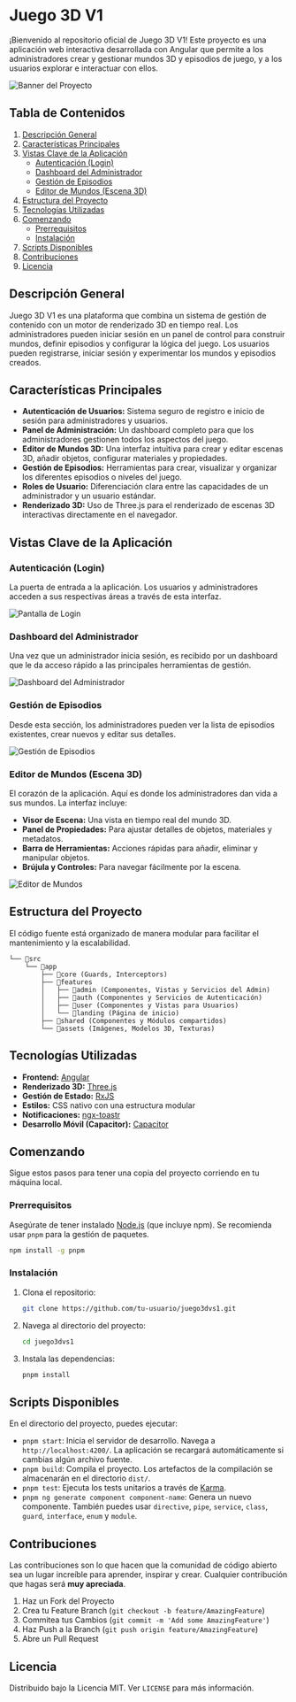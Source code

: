 # Juego 3D V1

¡Bienvenido al repositorio oficial de Juego 3D V1! Este proyecto es una aplicación web interactiva desarrollada con Angular que permite a los administradores crear y gestionar mundos 3D y episodios de juego, y a los usuarios explorar e interactuar con ellos.

<!-- Placeholder para una imagen o banner del proyecto -->
![Banner del Proyecto](https://via.placeholder.com/800x200.png?text=Banner+del+Proyecto)

## Tabla de Contenidos

1.  [Descripción General](#descripción-general)
2.  [Características Principales](#características-principales)
3.  [Vistas Clave de la Aplicación](#vistas-clave-de-la-aplicación)
    *   [Autenticación (Login)](#autenticación-login)
    *   [Dashboard del Administrador](#dashboard-del-administrador)
    *   [Gestión de Episodios](#gestión-de-episodios)
    *   [Editor de Mundos (Escena 3D)](#editor-de-mundos-escena-3d)
4.  [Estructura del Proyecto](#estructura-del-proyecto)
5.  [Tecnologías Utilizadas](#tecnologías-utilizadas)
6.  [Comenzando](#comenzando)
    *   [Prerrequisitos](#prerrequisitos)
    *   [Instalación](#instalación)
7.  [Scripts Disponibles](#scripts-disponibles)
8.  [Contribuciones](#contribuciones)
9.  [Licencia](#licencia)

## Descripción General

Juego 3D V1 es una plataforma que combina un sistema de gestión de contenido con un motor de renderizado 3D en tiempo real. Los administradores pueden iniciar sesión en un panel de control para construir mundos, definir episodios y configurar la lógica del juego. Los usuarios pueden registrarse, iniciar sesión y experimentar los mundos y episodios creados.

## Características Principales

*   **Autenticación de Usuarios:** Sistema seguro de registro e inicio de sesión para administradores y usuarios.
*   **Panel de Administración:** Un dashboard completo para que los administradores gestionen todos los aspectos del juego.
*   **Editor de Mundos 3D:** Una interfaz intuitiva para crear y editar escenas 3D, añadir objetos, configurar materiales y propiedades.
*   **Gestión de Episodios:** Herramientas para crear, visualizar y organizar los diferentes episodios o niveles del juego.
*   **Roles de Usuario:** Diferenciación clara entre las capacidades de un administrador y un usuario estándar.
*   **Renderizado 3D:** Uso de Three.js para el renderizado de escenas 3D interactivas directamente en el navegador.

## Vistas Clave de la Aplicación

### Autenticación (Login)

La puerta de entrada a la aplicación. Los usuarios y administradores acceden a sus respectivas áreas a través de esta interfaz.

<!-- Placeholder para la imagen de la pantalla de login -->
![Pantalla de Login](https://via.placeholder.com/600x400.png?text=Pantalla+de+Login)

### Dashboard del Administrador

Una vez que un administrador inicia sesión, es recibido por un dashboard que le da acceso rápido a las principales herramientas de gestión.

<!-- Placeholder para la imagen del Dashboard del Administrador -->
![Dashboard del Administrador](https://via.placeholder.com/600x400.png?text=Dashboard+del+Administrador)

### Gestión de Episodios

Desde esta sección, los administradores pueden ver la lista de episodios existentes, crear nuevos y editar sus detalles.

<!-- Placeholder para la imagen de la Gestión de Episodios -->
![Gestión de Episodios](https://via.placeholder.com/600x400.png?text=Gestión+de+Episodios)

### Editor de Mundos (Escena 3D)

El corazón de la aplicación. Aquí es donde los administradores dan vida a sus mundos. La interfaz incluye:
*   **Visor de Escena:** Una vista en tiempo real del mundo 3D.
*   **Panel de Propiedades:** Para ajustar detalles de objetos, materiales y metadatos.
*   **Barra de Herramientas:** Acciones rápidas para añadir, eliminar y manipular objetos.
*   **Brújula y Controles:** Para navegar fácilmente por la escena.

<!-- Placeholder para la imagen del Editor de Mundos -->
![Editor de Mundos](https.via.placeholder.com/600x400.png?text=Editor+de+Mundos+3D)

## Estructura del Proyecto

El código fuente está organizado de manera modular para facilitar el mantenimiento y la escalabilidad.

```
└── 📁src
    └── 📁app
        ├── 📁core (Guards, Interceptors)
        ├── 📁features
        │   ├── 📁admin (Componentes, Vistas y Servicios del Admin)
        │   ├── 📁auth (Componentes y Servicios de Autenticación)
        │   ├── 📁user (Componentes y Vistas para Usuarios)
        │   └── 📁landing (Página de inicio)
        ├── 📁shared (Componentes y Módulos compartidos)
        └── 📁assets (Imágenes, Modelos 3D, Texturas)
```

## Tecnologías Utilizadas

*   **Frontend:** [Angular](https://angular.io/)
*   **Renderizado 3D:** [Three.js](https://threejs.org/)
*   **Gestión de Estado:** [RxJS](https://rxjs.dev/)
*   **Estilos:** CSS nativo con una estructura modular
*   **Notificaciones:** [ngx-toastr](https://www.npmjs.com/package/ngx-toastr)
*   **Desarrollo Móvil (Capacitor):** [Capacitor](https://capacitorjs.com/)

## Comenzando

Sigue estos pasos para tener una copia del proyecto corriendo en tu máquina local.

### Prerrequisitos

Asegúrate de tener instalado [Node.js](https://nodejs.org/) (que incluye npm). Se recomienda usar `pnpm` para la gestión de paquetes.

```bash
npm install -g pnpm
```

### Instalación

1.  Clona el repositorio:
    ```bash
    git clone https://github.com/tu-usuario/juego3dvs1.git
    ```
2.  Navega al directorio del proyecto:
    ```bash
    cd juego3dvs1
    ```
3.  Instala las dependencias:
    ```bash
    pnpm install
    ```

## Scripts Disponibles

En el directorio del proyecto, puedes ejecutar:

*   `pnpm start`: Inicia el servidor de desarrollo. Navega a `http://localhost:4200/`. La aplicación se recargará automáticamente si cambias algún archivo fuente.
*   `pnpm build`: Compila el proyecto. Los artefactos de la compilación se almacenarán en el directorio `dist/`.
*   `pnpm test`: Ejecuta los tests unitarios a través de [Karma](https://karma-runner.github.io).
*   `pnpm ng generate component component-name`: Genera un nuevo componente. También puedes usar `directive`, `pipe`, `service`, `class`, `guard`, `interface`, `enum` y `module`.

## Contribuciones

Las contribuciones son lo que hacen que la comunidad de código abierto sea un lugar increíble para aprender, inspirar y crear. Cualquier contribución que hagas será **muy apreciada**.

1.  Haz un Fork del Proyecto
2.  Crea tu Feature Branch (`git checkout -b feature/AmazingFeature`)
3.  Commitea tus Cambios (`git commit -m 'Add some AmazingFeature'`)
4.  Haz Push a la Branch (`git push origin feature/AmazingFeature`)
5.  Abre un Pull Request

## Licencia

Distribuido bajo la Licencia MIT. Ver `LICENSE` para más información.